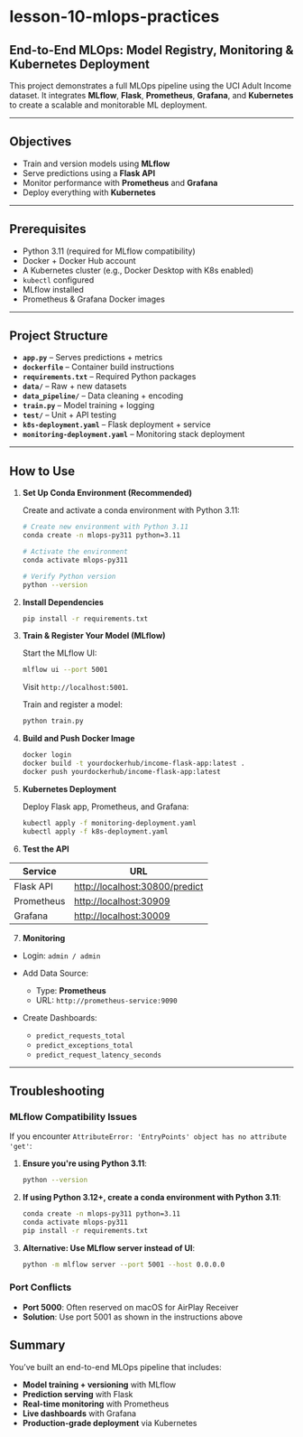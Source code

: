 
# lesson-10-mlops-practices

## End-to-End MLOps: Model Registry, Monitoring & Kubernetes Deployment

This project demonstrates a full MLOps pipeline using the UCI Adult Income dataset. It integrates **MLflow**, **Flask**, **Prometheus**, **Grafana**, and **Kubernetes** to create a scalable and monitorable ML deployment.

---

## Objectives

* Train and version models using **MLflow**
* Serve predictions using a **Flask API**
* Monitor performance with **Prometheus** and **Grafana**
* Deploy everything with **Kubernetes**

---

## Prerequisites

* Python 3.11 (required for MLflow compatibility)
* Docker + Docker Hub account
* A Kubernetes cluster (e.g., Docker Desktop with K8s enabled)
* `kubectl` configured
* MLflow installed
* Prometheus & Grafana Docker images

---

##  Project Structure 


* **`app.py`** – Serves predictions + metrics
* **`dockerfile`** – Container build instructions
* **`requirements.txt`** – Required Python packages
* **`data/`** – Raw + new datasets
* **`data_pipeline/`** – Data cleaning + encoding
* **`train.py`** – Model training + logging
* **`test/`** – Unit + API testing
* **`k8s-deployment.yaml`** – Flask deployment + service
* **`monitoring-deployment.yaml`** – Monitoring stack deployment

---

## How to Use

1. **Set Up Conda Environment (Recommended)**

    Create and activate a conda environment with Python 3.11:

    ```bash
    # Create new environment with Python 3.11
    conda create -n mlops-py311 python=3.11
    
    # Activate the environment
    conda activate mlops-py311
    
    # Verify Python version
    python --version
    ```

2. **Install Dependencies**

    ```bash
    pip install -r requirements.txt
    ```

3. **Train & Register Your Model (MLflow)**

    Start the MLflow UI:

    ```bash
    mlflow ui --port 5001
    ```

    Visit `http://localhost:5001`.

    Train and register a model:

    ```bash
    python train.py
    ```

4. **Build and Push Docker Image**

    ```bash
    docker login
    docker build -t yourdockerhub/income-flask-app:latest .
    docker push yourdockerhub/income-flask-app:latest
    ```


5. **Kubernetes Deployment**

    Deploy Flask app, Prometheus, and Grafana:

    ```bash
    kubectl apply -f monitoring-deployment.yaml
    kubectl apply -f k8s-deployment.yaml
    ```
6. **Test the API**

| Service    | URL                                              |
| ---------- | ------------------------------------------------ |
| Flask API  | [http://localhost:30800/predict](http://localhost:30800/predict) |
| Prometheus | [http://localhost:30909](http://localhost:30909) |
| Grafana    | [http://localhost:30009](http://localhost:30009) |


7. **Monitoring**

* Login: `admin / admin`
* Add Data Source:

  * Type: **Prometheus**
  * URL: `http://prometheus-service:9090`
* Create Dashboards:

  * `predict_requests_total`
  * `predict_exceptions_total`
  * `predict_request_latency_seconds`

---

## Troubleshooting

### MLflow Compatibility Issues

If you encounter `AttributeError: 'EntryPoints' object has no attribute 'get'`:

1. **Ensure you're using Python 3.11**:
   ```bash
   python --version
   ```

2. **If using Python 3.12+, create a conda environment with Python 3.11**:
   ```bash
   conda create -n mlops-py311 python=3.11
   conda activate mlops-py311
   pip install -r requirements.txt
   ```

3. **Alternative: Use MLflow server instead of UI**:
   ```bash
   python -m mlflow server --port 5001 --host 0.0.0.0
   ```

### Port Conflicts

* **Port 5000**: Often reserved on macOS for AirPlay Receiver
* **Solution**: Use port 5001 as shown in the instructions above


## Summary

You’ve built an end-to-end MLOps pipeline that includes:

* **Model training + versioning** with MLflow
* **Prediction serving** with Flask
* **Real-time monitoring** with Prometheus
* **Live dashboards** with Grafana
* **Production-grade deployment** via Kubernetes


